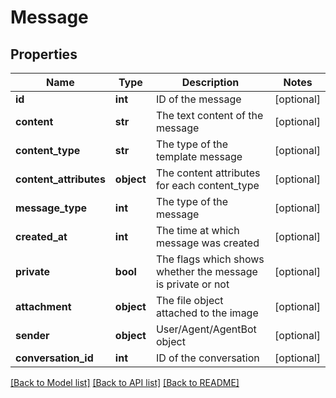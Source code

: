 # Message

## Properties
Name | Type | Description | Notes
------------ | ------------- | ------------- | -------------
**id** | **int** | ID of the message | [optional] 
**content** | **str** | The text content of the message | [optional] 
**content_type** | **str** | The type of the template message | [optional] 
**content_attributes** | **object** | The content attributes for each content_type | [optional] 
**message_type** | **int** | The type of the message | [optional] 
**created_at** | **int** | The time at which message was created | [optional] 
**private** | **bool** | The flags which shows whether the message is private or not | [optional] 
**attachment** | **object** | The file object attached to the image | [optional] 
**sender** | **object** | User/Agent/AgentBot object | [optional] 
**conversation_id** | **int** | ID of the conversation | [optional] 

[[Back to Model list]](../README.md#documentation-for-models) [[Back to API list]](../README.md#documentation-for-api-endpoints) [[Back to README]](../README.md)

